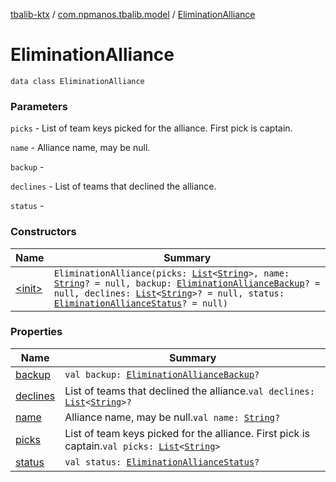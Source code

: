 [tbalib-ktx](../../index.md) / [com.npmanos.tbalib.model](../index.md) / [EliminationAlliance](./index.md)

# EliminationAlliance

`data class EliminationAlliance`

### Parameters

`picks` - List of team keys picked for the alliance. First pick is captain.

`name` - Alliance name, may be null.

`backup` -

`declines` - List of teams that declined the alliance.

`status` -

### Constructors

| Name | Summary |
|---|---|
| [&lt;init&gt;](-init-.md) | `EliminationAlliance(picks: `[`List`](https://kotlinlang.org/api/latest/jvm/stdlib/kotlin.collections/-list/index.html)`<`[`String`](https://kotlinlang.org/api/latest/jvm/stdlib/kotlin/-string/index.html)`>, name: `[`String`](https://kotlinlang.org/api/latest/jvm/stdlib/kotlin/-string/index.html)`? = null, backup: `[`EliminationAllianceBackup`](../-elimination-alliance-backup/index.md)`? = null, declines: `[`List`](https://kotlinlang.org/api/latest/jvm/stdlib/kotlin.collections/-list/index.html)`<`[`String`](https://kotlinlang.org/api/latest/jvm/stdlib/kotlin/-string/index.html)`>? = null, status: `[`EliminationAllianceStatus`](../-elimination-alliance-status/index.md)`? = null)` |

### Properties

| Name | Summary |
|---|---|
| [backup](backup.md) | `val backup: `[`EliminationAllianceBackup`](../-elimination-alliance-backup/index.md)`?` |
| [declines](declines.md) | List of teams that declined the alliance.`val declines: `[`List`](https://kotlinlang.org/api/latest/jvm/stdlib/kotlin.collections/-list/index.html)`<`[`String`](https://kotlinlang.org/api/latest/jvm/stdlib/kotlin/-string/index.html)`>?` |
| [name](name.md) | Alliance name, may be null.`val name: `[`String`](https://kotlinlang.org/api/latest/jvm/stdlib/kotlin/-string/index.html)`?` |
| [picks](picks.md) | List of team keys picked for the alliance. First pick is captain.`val picks: `[`List`](https://kotlinlang.org/api/latest/jvm/stdlib/kotlin.collections/-list/index.html)`<`[`String`](https://kotlinlang.org/api/latest/jvm/stdlib/kotlin/-string/index.html)`>` |
| [status](status.md) | `val status: `[`EliminationAllianceStatus`](../-elimination-alliance-status/index.md)`?` |
